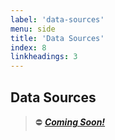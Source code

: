 ```yaml
---
label: 'data-sources'
menu: side
title: 'Data Sources'
index: 8
linkheadings: 3
---
```



## Data Sources

> ⛔ [_**Coming Soon!**_](https://github.com/ProjectEvergreen/greenwood/issues/278)

<!--
### Overview

Having to repeat things when programming is no fun, and that's why (web) component based development is so useful!  As websites start to grow, there comes a point where being able to have access to the content and structure of your site's layout and configuration as part of the development process becomes essential towards maintainability, performance, and scalability.

As an example, if you are developing a blog site, like in our [Getting Started](/getting-started/) guide, having to list a couple blogs posts by hand isn't so bad.

```html
<ul>
  <li><a href="/blog/2019/first-post.md">First Post</li></a>
  <li><a href="/blog/2019/second-post.md">Second Post</li></a>
</ul>
```

But what happens over time, when that list grows to 10, 50, 100+ posts?  Imagine maintaining that list each time, over and over again?  Not only that, but wouldn't it be great to also be able to sort, search, filter, and organize those posts to make them easier for users to navigate and find?  Even better would be not having to maintain a secondary list of your own content.

Instead, Greenwood uses GraphQL + Apollo to make that a reality!  So instead of a static list, you can do something like this!

```javascript
render() {
  return html\`
    <ul>
      ${pages.map((page) => {
        return html\`
          <li><a href=\"${page.path}\">${page.title}</a></li>
        \`;
      })}
    </ul>
  \`;
}
```

### Internal Sources
Greenwood exposes a [GraphQL](https://graphql.org/) + [Apollo](https://www.apollographql.com/docs/apollo-server/) server locally when developing available at `localhost:4000` that can be used to get information about your local content like path, "slug", title and other useful information that will be dynamic to the content you have.  Programmatic access to this data can provide the oppourtunity to share your content with your users in a way that supports sorting, filter, organizing, and more!

![graphql-playground](/assets/graphql-playground.png)

#### Schema
To kick things off, let's review what is available to you.  Currently, the main "API" is just a list of all pages in your _pages/_ directory, represented as a `Page` [type definition](https://graphql.org/graphql-js/basic-types/).   This is called Greenwood's `graph`.


This is what the schema looks like:
```javascript
graph {
  id, // (string) the unique ID given to the generated component as it's selector e.g. \`<wc-md-id></wc-md-id>\`

  link,  // (string) A URL link, typically derived from the filesystem path, e.g. /blog/2019/first-post/

  title,  // (string) Useful for a page's <title> tag or the title attribute for an <a> tag, inferred from the filesystem path, e.g. "First Post" or provided through front matter.

  filePath, // (string) path to file

  fileName, // (string) file name without extension/path, so that it can be copied to scratch dir with same name

  template // (string) page template used for the page
}
```

> All queries return subsets and / or derivitives of the `graph`.

#### Queries
To help facilitiate development, Greenwood provides a couple queries out of the box that you can use to get access to the `graph` and start using it in your components, which we'll get to next.

Below are the queries available:

##### Graph
The Graph query returns an array of all pages.

###### Definition
```javascript
query {
  graph {
    id,
    title,
    link,
    filePath,
    fileName,
    template
  }
}
```

###### Usage
`import` the query in your component
```javascript
import client from '@greenwood/cli/data/client';
import GraphQuery from '@greenwood/cli/data/queries/graph';

.
.
.

async connectedCallback() {
  super.connectedCallback();
  const response = await client.query({
    query: GraphQuery
  });

  this.posts = response.data.graph;
}
```

###### Response
This will return the full `graph` of all pages as an array
```javascript
[
  {
    id: "dd1ec2ef00cc386",
    title: "Blog",
    link: "/blog/2019/first-post",
    filePath: "./blog/2019/first-post.md",
    fileName: "first-post",
    template: "blog"
  },
  {
    id: "9d2b98c69ab0867"
    title: "Blog",
    link: "/blog/2019/second-post",
    filePath: "./blog/2019/second-post.md",
    fileName: "second-post",
    template: "blog"
  }
]
```

##### Menu Query

See [Menus](/docs/menu) for documentation on querying for custom menus.

##### Children
The Children query returns an array of all pages below a given top level route.

###### Definition
```javascript
query {
  children {
    id,
    title,
    link,
    filePath,
    fileName,
    template
  }
}
```

###### Usage
`import` the query in your component
```javascript
import client from '@greenwood/cli/data/client';
import ChildrenQuery from '@greenwood/cli/data/queries/children';

.
.
.

async connectedCallback() {
  super.connectedCallback();
  const response = await client.query({
    query: ChildrenQuery,
    variables: {
      parent: 'blog'
    }
  });

  this.posts = response.data.children;
}
```

###### Response
This will return the full `graph` of all pages as an array that are under a given root, e.g. _/blog_.
```javascript
[
  {
    id: "dd1ec2ef00cc386",
    title: "Blog",
    link: "/blog/2019/first-post",
    filePath: "./blog/2019/first-post.md",
    fileName: "first-post",
    template: "blog"
  },
  {
    id: "9d2b98c69ab0867"
    title: "Blog",
    link: "/blog/2019/second-post",
    filePath: "./blog/2019/first-post.md",
    fileName: "second-post",
    template: "blog"
  }
]
```

##### Config
The Config query returns the configuration values from your _greenwood.config.js_.  Useful for populating tags like `<title>` and `<meta>`.

###### Definition
```javascript
query {
  config {
  	devServer {
      port,
      host
    },
    meta {
      name,
      rel,
      content,
      property,
      value,
      href
    },
    optimization,
    publicPath,
    title,
    workspace
  }
}
```

###### Usage
`import` the query in your component
```javascript
import client from '@greenwood/cli/data/client';
import ConfigQuery from '@greenwood/cli/data/queries/config';

.
.
.

async connectedCallback() {
  super.connectedCallback();
  const response = await client.query({
    query: GraphQuery
  });

  this.meta = response.data.config.meta;
}
```

###### Response
This will return an object of youf _greenwood.config.js_ as an object.  Example:
```javascript
{
  devServer: {
    port: 1984,
    host: 'localhost'
  },
  meta: [
    { name: 'twitter:site', content: '@PrjEvergreen' },
    { rel: 'icon', href: '/assets/favicon.ico' }
  ],
  publicPath: '/some-dir',
  title: 'My App',
  workspace: 'src'
}
```

##### Custom
You can of course come up with your own as needed!  Greenwood provides the [`gql-tag`](https://github.com/apollographql/graphql-tag) module and will also resolve _.gql_ or _.graphql_ file extensions!

###### example:
```javascript
/* src/data/my-query.gql */
query {
  graph {
    /* whatever you are looking for */
  }
}
```

Or within your component
```javascript
import gql from 'graphql-tag';  // comes with Greenwood

const query = gql\`
  {
    user(id: 5) {
      firstName
      lastName
    }
  }
\`
```

Then you can use `import` anywhere in your components!

##### Complete Example
Now of course comes the fun part, actually seeing it all come together.  Here is an example from the Greenwood website's own [header component](https://github.com/ProjectEvergreen/greenwood/blob/master/www/components/header/header.js).

```javascript
import { LitElement, html } from 'lit-element';
import client from '@greenwood/cli/data/client';
import MenuQuery from '@greenwood/cli/data/queries/menu';

class HeaderComponent extends LitElement {

  static get properties() {
    return {
      navigation: {
        type: Array
      }
    };
  }

  constructor() {
    super();
    this.navigation = [];
  }

  async connectedCallback() {
    super.connectedCallback();

    const response = await client.query({
      query: MenuQuery,
      variables: {
        name: 'navigation'
      }
    });

    this.navigation = response.data.menu.children;
  }

  render() {
    const { navigation } = this;

    return html\`
      <header class="header">

        <nav>
          <ul>
            ${navigation.map(({ item }) => {
              return html\`
                <li><a href="\${item.link}" title="Click to visit the \${item.label} page">\${item.label}</a></li>
              \`;
            })}
          </ul>
        </nav>

      </header>
    \`;
  }
}

customElements.define('app-header', HeaderComponent);
```

### External Sources
Coming [soon](https://github.com/ProjectEvergreen/greenwood/issues/21)!

-->